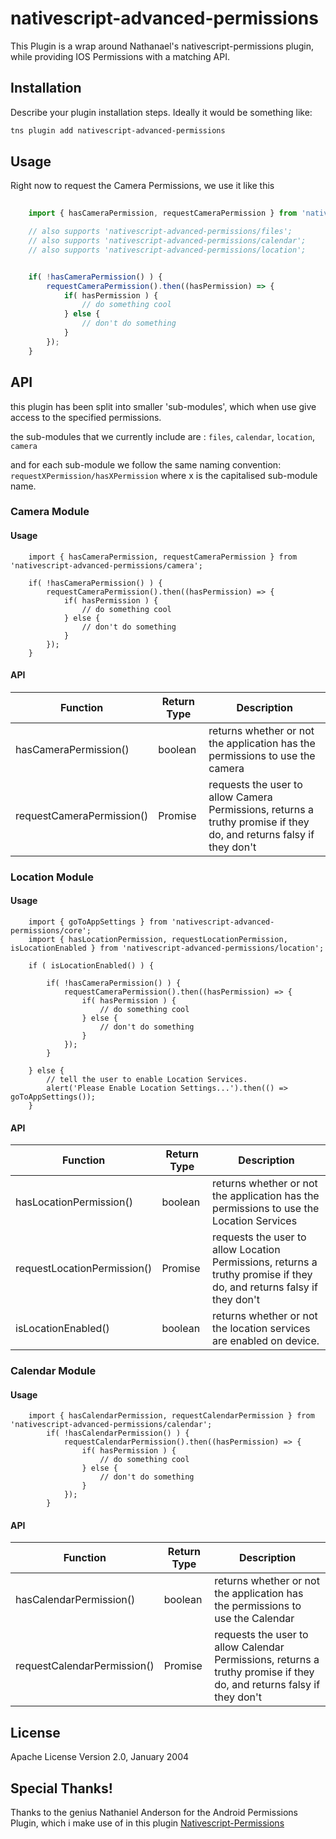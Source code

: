 # nativescript-advanced-permissions

This Plugin is a wrap around Nathanael's nativescript-permissions plugin, while providing IOS Permissions with a matching API.

## Installation

Describe your plugin installation steps. Ideally it would be something like:

```bash
tns plugin add nativescript-advanced-permissions
```

## Usage 

Right now to request the Camera Permissions, we use it like this
	
```javascript
    
    import { hasCameraPermission, requestCameraPermission } from 'nativescript-advanced-permissions/camera';

    // also supports 'nativescript-advanced-permissions/files';
    // also supports 'nativescript-advanced-permissions/calendar';
    // also supports 'nativescript-advanced-permissions/location';


    if( !hasCameraPermission() ) {
        requestCameraPermission().then((hasPermission) => {
            if( hasPermission ) {
                // do something cool
            } else {
                // don't do something
            }
        });
    }

```

## API

this plugin has been split into smaller 'sub-modules', which when use give access to the specified permissions.

the sub-modules that we currently include are :  `files`, `calendar`, `location`, `camera`

and for each sub-module we follow the same naming convention: `requestXPermission/hasXPermission` where x is the capitalised sub-module name.

### Camera Module

#### Usage 

```(javascript)
    import { hasCameraPermission, requestCameraPermission } from 'nativescript-advanced-permissions/camera';

    if( !hasCameraPermission() ) {
        requestCameraPermission().then((hasPermission) => {
            if( hasPermission ) {
                // do something cool
            } else {
                // don't do something
            }
        });
    }
```

#### API

| Function | Return Type | Description |
| --- | --- | --- |
| hasCameraPermission() | boolean | returns whether or not the application has the permissions to use the camera |
| requestCameraPermission() | Promise<boolean> | requests the user to allow Camera Permissions, returns a truthy promise if they do, and returns falsy if they don't |

### Location Module

#### Usage 

```(javascript)
    import { goToAppSettings } from 'nativescript-advanced-permissions/core';
    import { hasLocationPermission, requestLocationPermission, isLocationEnabled } from 'nativescript-advanced-permissions/location';

    if ( isLocationEnabled() ) {

        if( !hasCameraPermission() ) {
            requestCameraPermission().then((hasPermission) => {
                if( hasPermission ) {
                    // do something cool
                } else {
                    // don't do something
                }
            });
        }

    } else {
        // tell the user to enable Location Services.
        alert('Please Enable Location Settings...').then(() => goToAppSettings());
    }
```

#### API

| Function | Return Type | Description |
| --- | --- | --- |
| hasLocationPermission() | boolean | returns whether or not the application has the permissions to use the Location Services |
| requestLocationPermission() | Promise<boolean> | requests the user to allow Location Permissions, returns a truthy promise if they do, and returns falsy if they don't |
| isLocationEnabled() | boolean | returns whether or not the location services are enabled on device. |


### Calendar Module

#### Usage 

```(javascript)
    import { hasCalendarPermission, requestCalendarPermission } from 'nativescript-advanced-permissions/calendar';
        if( !hasCalendarPermission() ) {
            requestCalendarPermission().then((hasPermission) => {
                if( hasPermission ) {
                    // do something cool
                } else {
                    // don't do something
                }
            });
        }
```

#### API

| Function | Return Type | Description |
| --- | --- | --- |
| hasCalendarPermission() | boolean | returns whether or not the application has the permissions to use the Calendar |
| requestCalendarPermission() | Promise<boolean> | requests the user to allow Calendar Permissions, returns a truthy promise if they do, and returns falsy if they don't |





## License

Apache License Version 2.0, January 2004

## Special Thanks!

Thanks to the genius Nathaniel Anderson for the Android Permissions Plugin, which i make use of in this plugin
[ Nativescript-Permissions ](https://github.com/NathanaelA/nativescript-permissions)